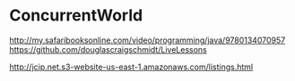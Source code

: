 # ConcurrentWorld

http://my.safaribooksonline.com/video/programming/java/9780134070957
https://github.com/douglascraigschmidt/LiveLessons

http://jcip.net.s3-website-us-east-1.amazonaws.com/listings.html

